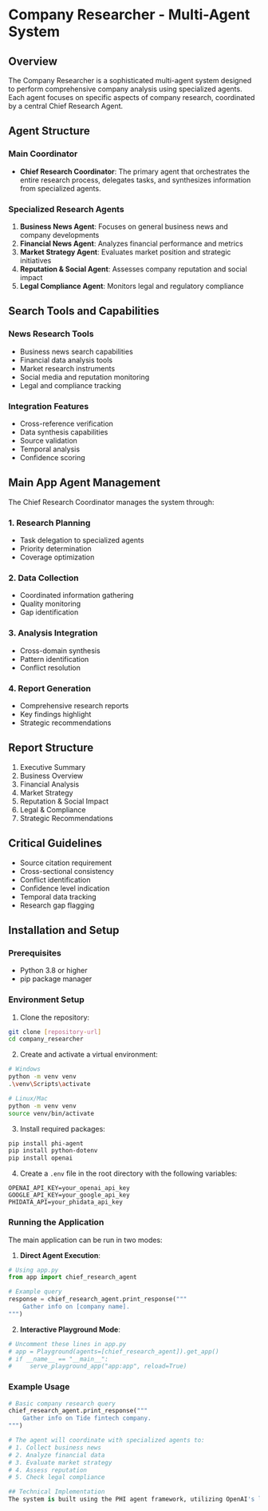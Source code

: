 # Company Researcher - Multi-Agent System

## Overview
The Company Researcher is a sophisticated multi-agent system designed to perform comprehensive company analysis using specialized agents. Each agent focuses on specific aspects of company research, coordinated by a central Chief Research Agent.

## Agent Structure

### Main Coordinator
- **Chief Research Coordinator**: The primary agent that orchestrates the entire research process, delegates tasks, and synthesizes information from specialized agents.

### Specialized Research Agents
1. **Business News Agent**: Focuses on general business news and company developments
2. **Financial News Agent**: Analyzes financial performance and metrics
3. **Market Strategy Agent**: Evaluates market position and strategic initiatives
4. **Reputation & Social Agent**: Assesses company reputation and social impact
5. **Legal Compliance Agent**: Monitors legal and regulatory compliance

## Search Tools and Capabilities

### News Research Tools
- Business news search capabilities
- Financial data analysis tools
- Market research instruments
- Social media and reputation monitoring
- Legal and compliance tracking

### Integration Features
- Cross-reference verification
- Data synthesis capabilities
- Source validation
- Temporal analysis
- Confidence scoring

## Main App Agent Management

The Chief Research Coordinator manages the system through:

### 1. Research Planning
- Task delegation to specialized agents
- Priority determination
- Coverage optimization

### 2. Data Collection
- Coordinated information gathering
- Quality monitoring
- Gap identification

### 3. Analysis Integration
- Cross-domain synthesis
- Pattern identification
- Conflict resolution

### 4. Report Generation
- Comprehensive research reports
- Key findings highlight
- Strategic recommendations

## Report Structure
1. Executive Summary
2. Business Overview
3. Financial Analysis
4. Market Strategy
5. Reputation & Social Impact
6. Legal & Compliance
7. Strategic Recommendations

## Critical Guidelines
- Source citation requirement
- Cross-sectional consistency
- Conflict identification
- Confidence level indication
- Temporal data tracking
- Research gap flagging

## Installation and Setup

### Prerequisites
- Python 3.8 or higher
- pip package manager

### Environment Setup

1. Clone the repository:
```bash
git clone [repository-url]
cd company_researcher
```

2. Create and activate a virtual environment:
```bash
# Windows
python -m venv venv
.\venv\Scripts\activate

# Linux/Mac
python -m venv venv
source venv/bin/activate
```

3. Install required packages:
```bash
pip install phi-agent
pip install python-dotenv
pip install openai
```

4. Create a `.env` file in the root directory with the following variables:
```env
OPENAI_API_KEY=your_openai_api_key
GOOGLE_API_KEY=your_google_api_key
PHIDATA_API=your_phidata_api_key
```

### Running the Application

The main application can be run in two modes:

1. **Direct Agent Execution**:
```python
# Using app.py
from app import chief_research_agent

# Example query
response = chief_research_agent.print_response("""
    Gather info on [company name].
""")
```

2. **Interactive Playground Mode**:
```python
# Uncomment these lines in app.py
# app = Playground(agents=[chief_research_agent]).get_app()
# if __name__ == "__main__":
#     serve_playground_app("app:app", reload=True)
```

### Example Usage

```python
# Basic company research query
chief_research_agent.print_response("""
    Gather info on Tide fintech company.
""")

# The agent will coordinate with specialized agents to:
# 1. Collect business news
# 2. Analyze financial data
# 3. Evaluate market strategy
# 4. Assess reputation
# 5. Check legal compliance

## Technical Implementation
The system is built using the PHI agent framework, utilizing OpenAI's language models for intelligent processing and analysis. Each agent is configured with specific roles and instructions to maintain focused expertise in their respective domains.
